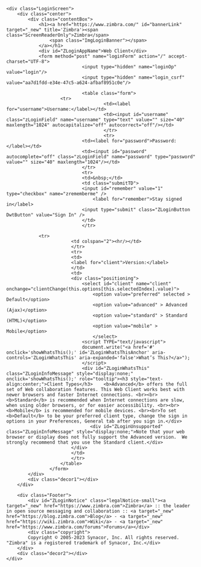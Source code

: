 
<!DOCTYPE html>
<!-- set this class so CSS definitions that now use REM size, would work relative to this.
	Since now almost everything is relative to one of the 2 absolute font size classese -->
<html class="user_font_size_normal" lang="en">
<head>
<!--
 login.jsp
 * ***** BEGIN LICENSE BLOCK *****
 * Zimbra Collaboration Suite Web Client
 * Copyright (C) 2007, 2008, 2009, 2010, 2011, 2012, 2013, 2014, 2015, 2016 Synacor, Inc.
 *
 * This program is free software: you can redistribute it and/or modify it under
 * the terms of the GNU General Public License as published by the Free Software Foundation,
 * version 2 of the License.
 *
 * This program is distributed in the hope that it will be useful, but WITHOUT ANY WARRANTY;
 * without even the implied warranty of MERCHANTABILITY or FITNESS FOR A PARTICULAR PURPOSE.
 * See the GNU General Public License for more details.
 * You should have received a copy of the GNU General Public License along with this program.
 * If not, see <https://www.gnu.org/licenses/>.
 * ***** END LICENSE BLOCK *****
-->
	<meta http-equiv="Content-Type" content="text/html;charset=utf-8">
	<title>Zimbra Web Client Sign In</title>
	<meta name="viewport" content="width=device-width, initial-scale=1.0">
	<meta name="description" content="Zimbra provides open source server and client software for messaging and collaboration. To find out more visit https://www.zimbra.com.">
	<meta name="apple-mobile-web-app-capable" content="yes" />
	<meta name="apple-mobile-web-app-status-bar-style" content="black" />
	<link rel="stylesheet" type="text/css" href="/css/common,login,zhtml,skin.css?skin=harmony&v=230406110552">
	<link rel="SHORTCUT ICON" href="/img/logo/favicon.ico">


</head>
<body onload="onLoad();">

	<div class="LoginScreen">
		<div class="center">
			<div class="contentBox">
				<h1><a href="https://www.zimbra.com/" id="bannerLink" target="_new" title='Zimbra'><span class="ScreenReaderOnly">Zimbra</span>
					<span class="ImgLoginBanner"></span>
				</a></h1>
				<div id="ZLoginAppName">Web Client</div>
				<form method="post" name="loginForm" action="/" accept-charset="UTF-8">
								<input type="hidden" name="loginOp" value="login"/>
								<input type="hidden" name="login_csrf" value="aa7d1fdd-e34e-47c5-a624-afbaf8951c0e"/>

								<table class="form">
                        <tr>
                                        <td><label for="username">Username:</label></td>
                                        <td><input id="username" class="zLoginField" name="username" type="text" value="" size="40" maxlength="1024" autocapitalize="off" autocorrect="off"/></td>
                                        </tr>
                                        <tr>
                                <td><label for="password">Password:</label></td>
                                <td><input id="password" autocomplete="off" class="zLoginField" name="password" type="password" value="" size="40" maxlength="1024"/></td>
                                </tr>
                                <tr>
                                <td>&nbsp;</td>
                                <td class="submitTD">
                                <input id="remember" value="1" type="checkbox" name="zrememberme" />
                                    <label for="remember">Stay signed in</label>
                                <input type="submit" class="ZLoginButton DwtButton" value="Sign In" />
                                </td>
                                </tr>
			
				<tr>
                            <td colspan="2"><hr/></td>
                            </tr>
                            <tr>
                            <td>
                            <label for="client">Version:</label>
                            </td>
                            <td>
                            <div class="positioning">
                                <select id="client" name="client" onchange="clientChange(this.options[this.selectedIndex].value)">
                                    <option value="preferred" selected > Default</option>
                                    <option value="advanced" > Advanced (Ajax)</option>
                                    <option value="standard" > Standard (HTML)</option>
                                    <option value="mobile" > Mobile</option>
                                    </select>
                                <script TYPE="text/javascript">
                                document.write("<a href='#' onclick='showWhatsThis();' id='ZLoginWhatsThisAnchor' aria-controls='ZLoginWhatsThis' aria-expanded='false'>What’s This?</a>");
                                </script>
                                <div id="ZLoginWhatsThis" class="ZLoginInfoMessage" style="display:none;" onclick='showWhatsThis();' role="tooltip"><h3 style="text-align:center;">Client Types</h3>	<b>Advanced</b> offers the full set of Web collaboration features. This Web Client works best with newer browsers and faster Internet connections. <br><br><b>Standard</b> is recommended when Internet connections are slow, when using older browsers, or for easier accessibility. <br><br><b>Mobile</b> is recommended for mobile devices. <br><br>To set <b>Default</b> to be your preferred client type, change the sign in options in your Preferences, General tab after you sign in.</div>
                                   <div id="ZLoginUnsupported" class="ZLoginInfoMessage" style="display:none;">Note that your web browser or display does not fully support the Advanced version.  We strongly recommend that you use the Standard client.</div>
                            </div>
                            </td>
                            </tr>
                        </table>
                    </form>
			</div>
			<div class="decor1"></div>
		</div>

		<div class="Footer">
			<div id="ZLoginNotice" class="legalNotice-small"><a target="_new" href="https://www.zimbra.com">Zimbra</a> :: the leader in open source messaging and collaboration :: <a target="_new" href="https://blog.zimbra.com">Blog</a> - <a target="_new" href="https://wiki.zimbra.com">Wiki</a> - <a target="_new" href="https://www.zimbra.com/forums">Forums</a></div>
			<div class="copyright">
			Copyright © 2005-2023 Synacor, Inc. All rights reserved. "Zimbra" is a registered trademark of Synacor, Inc.</div>
		</div>
		<div class="decor2"></div>
	</div>
<script>

function ZmSkin(e){
this.hints=this.mergeObjects(ZmSkin.hints,e)
}
ZmSkin.hints={
name:"harmony",version:"1",skin:{
containers:"skin_outer"}
,banner:{
position:"static",url:"http://www.goiania.go.gov.br"}
,userInfo:{
position:"static"}
,search:{
position:"static"}
,quota:{
position:"static"}
,presence:{
width:"40px",height:"24px"}
,appView:{
position:"static"}
,searchResultsToolbar:{
containers:["skin_tr_search_results_toolbar"]}
,newButton:{
containers:["skin_td_new_button"]}
,tree:{
minWidth:"13.5rem",maxWidth:"84rem",containers:["skin_td_tree","skin_td_tree_app_sash"],resizeContainers:["skin_td_tree","skin_container_app_new_button"]}
,topToolbar:{
containers:"skin_spacing_app_top_toolbar"}
,treeFooter:{
containers:"skin_tr_tree_footer"}
,topAd:{
containers:"skin_tr_top_ad"}
,sidebarAd:{
containers:"skin_td_sidebar_ad"}
,bottomAd:{
containers:"skin_tr_bottom_ad"}
,treeTopAd:{
containers:"skin_tr_tree_top_ad"}
,treeBottomAd:{
containers:"skin_tr_tree_bottom_ad"}
,helpButton:{
style:"link",container:"quota",url:""}
,logoutButton:{
style:"link",container:"quota"}
,appChooser:{
position:"static",direction:"LR"}
,toast:{
location:"N",transitions:[{
type:"fade-in",step:5,duration:50}
,{
type:"pause",duration:5000}
,{
type:"fade-out",step:-10,duration:500}
]}
,fullScreen:{
containers:["!skin_td_tree","!skin_td_tree_app_sash"]}
,allAds:{
containers:["skin_tr_top_ad","skin_td_sidebar_ad","skin_tr_bottom_ad","skin_tr_tree_top_ad","skin_tr_tree_bottom_ad"]}
,hideSearchInCompose:true,notificationBanner:"/skins/_base/logos/NotificationBanner_grey.gif?v=230406110552"};
window.BaseSkin=ZmSkin;
ZmSkin.prototype={
show:function(t,e,l){
var a=this.hints[t]&&this.hints[t].containers;
if(a){
if(typeof a=="function"){
a.apply(this,[e!=false]);
skin._reflowApp();
return
}
if(typeof a=="string"){
a=[a]
}
var s=false;
for(var r=0;
r<a.length;
r++){
var h=a[r];
var o=h.replace(/^!/,"");
var n=h!=o;
if(this._showEl(o,n?!e:e)){
s=true
}}
if(s&&!l){
skin._reflowApp()
}}}
,hide:function(e,t){
this.show(e,false,t)
}
,gotoApp:function(e,t){
appCtxt.getAppController().activateApp(e,null,t)
}
,gotoPrefs:function(e){
if(appCtxt.getCurrentAppName()!=ZmApp.PREFERENCES){
var t=new AjxCallback(this,this._gotoPrefPage,[e]);
this.gotoApp(ZmApp.PREFERENCES,t)
}else{
this._gotoPrefPage(e)
}}
,mergeObjects:function(e,o){
if(e==null){
e={}
}
for(var a=1;
a<arguments.length;
a++){
var n=arguments[a];
for(var t in n){
var s=e[t];
if(typeof s=="object"&&!(s instanceof Array)){
this.mergeObjects(e[t],n[t]);
continue
}
if(!e[t]){
e[t]=n[t]
}}}
return e
}
,getTreeWidth:function(){
return Dwt.getSize(this._getEl(this.hints.tree.containers[0])).x
}
,setTreeWidth:function(e){
this._setContainerSizes("tree",e,null)
}
,showTopAd:function(e){
if(skin._showEl("skin_tr_top_ad",e)){
skin._reflowApp()
}}
,hideTopAd:function(){
skin.showTopAd(false)
}
,getTopAdContainer:function(){
return skin._getEl("skin_container_top_ad")
}
,showSidebarAd:function(e){
var t="skin_td_sidebar_ad";
if(e!=null){
Dwt.setSize(t,e)
}
if(skin._showEl(t)){
skin._reflowApp()
}}
,hideSidebarAd:function(){
var e="skin_td_sidebar_ad";
if(skin._hideEl(e)){
skin._reflowApp()
}}
,getSidebarAdContainer:function(){
return this._getEl("skin_container_sidebar_ad")
}
,handleNotification:function(t,e){}
,_getEl:function(e){
return(typeof e=="string"?document.getElementById(e):e)
}
,_showEl:function(o,i){
var t=this._getEl(o);
if(!t){
return
}
var a;
if(i==false){
a="none"
}else{
var e=t.tagName;
if(e=="TD"){
a="table-cell"
}else{
if(e=="TR"){
a="table-row"
}else{
a="block"
}}}
if(a!=t.style.display){
t.style.display=a;
return true
}else{
return false
}}
,_hideEl:function(e){
return this._showEl(e,false)
}
,_reparentEl:function(i,e){
var a=this._getEl(e);
var t=a&&this._getEl(i);
if(t){
a.appendChild(t)
}}
,_setContainerSizes:function(n,a,e){
var o=this.hints[n].resizeContainers||this.hints[n].containers;
for(var t=0;
t<o.length;
t++){
Dwt.setSize(o[t],a,null)
}}
,_reflowApp:function(){
if(window._zimbraMail){
window._zimbraMail.getAppViewMgr().fitAll()
}}
,_gotoPrefPage:function(a){
if(a==null){
return
}
var i=appCtxt.getApp(ZmApp.PREFERENCES);
var t=i.getPrefController();
var e=t.getPrefsView();
e.selectSection(a)
}};
window.skin=new ZmSkin();
var link = document.getElementById("bannerLink");
if (link) {
	link.href = skin.hints.banner.url;
}



// show a message if they should be using the 'standard' client, but have chosen 'advanced' instead
function clientChange(selectValue) {
	var useStandard = false;
	useStandard = useStandard || (screen && (screen.width <= 800 && screen.height <= 600));
	var div = document.getElementById("ZLoginUnsupported");
	if (div)
	div.style.display = ((selectValue == 'advanced') && useStandard) ? 'block' : 'none';
}

// if they have JS, write out a "what's this?" link that shows the message below
function showWhatsThis() {
	var anchor = document.getElementById('ZLoginWhatsThisAnchor'),
        tooltip = document.getElementById("ZLoginWhatsThis"),
        doHide = (tooltip.style.display === "block");
    tooltip.style.display = doHide ? "none" : "block";
    anchor.setAttribute("aria-expanded", doHide ? "false" : "true");
}

function forgotPassword() {
	var accountInput = document.getElementById("username").value;
	var queryParams = encodeURI("account=" + accountInput);
	var url = "/public/PasswordRecovery.jsp?" + location.search;

	if (accountInput !== '') {
		url += (location.search !== '' ? '&' : '') + encodeURI("account=" + accountInput);
	}

	window.location.href = url;
}


function onLoad() {
	var loginForm = document.loginForm;
	if (loginForm.username) {
		if (loginForm.username.value != "") {
			loginForm.password.focus(); //if username set, focus on password
		}
		else {
			loginForm.username.focus();
		}
	}
	clientChange("preferred");
	if (false && loginForm.totpcode) {
        loginForm.totpcode.focus();
	}
}
</script>
</body>
</html>
